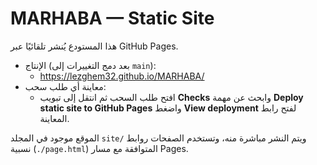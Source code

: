 # MARHABA — Static Site

هذا المستودع يُنشر تلقائيًا عبر GitHub Pages.

- الإنتاج (بعد دمج التغييرات إلى `main`):
  - https://lezghem32.github.io/MARHABA/
- معاينة أي طلب سحب:
  - افتح طلب السحب ثم انتقل إلى تبويب **Checks** وابحث عن مهمة **Deploy static site to GitHub Pages** واضغط **View deployment** لفتح رابط المعاينة.

الموقع موجود في المجلد `site/` ويتم النشر مباشرة منه، وتستخدم الصفحات روابط نسبية (`./page.html`) المتوافقة مع مسار Pages.
